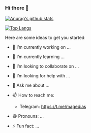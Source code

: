 ### Hi there 👋
[![Anurag's github stats](https://github-readme-stats.vercel.app/api?username=J0hn8uff3r&theme=tokyonight)](https://github.com/J0hn8uff3r/github-readme-stats)

[![Top Langs](https://github-readme-stats.vercel.app/api/top-langs/?username=J0hn8uff3r&theme=tokyonight)](https://github.com/J0hn8uff3r/github-readme-stats)


Here are some ideas to get you started:

- 🔭 I’m currently working on ...
- 🌱 I’m currently learning ...
- 👯 I’m looking to collaborate on ...
- 🤔 I’m looking for help with ...
- 💬 Ask me about ...
- 📫 How to reach me: 

  * Telegram: https://t.me/magedias
- 😄 Pronouns: ...
- ⚡ Fun fact: ...

